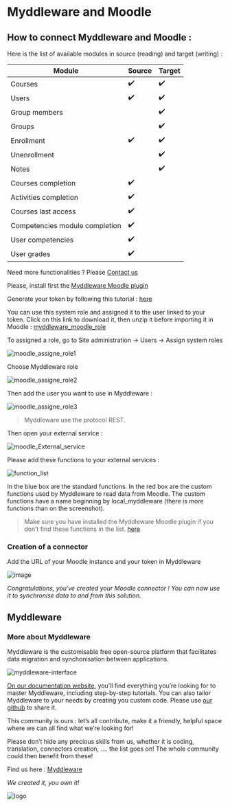 # Myddleware and Moodle

## How to connect Myddleware and Moodle : 

Here is the list of available modules in source (reading) and target (writing) :

| Module | Source | Target |
| --- | --- | --- |
| Courses | :heavy_check_mark: | :heavy_check_mark: |
| Users | :heavy_check_mark: | :heavy_check_mark: |
| Group members |  | :heavy_check_mark: |
| Groups |  | :heavy_check_mark: |
| Enrollment | :heavy_check_mark: | :heavy_check_mark: |
| Unenrollment |  | :heavy_check_mark: |
| Notes |  | :heavy_check_mark: |
| Courses completion | :heavy_check_mark: |  |
| Activities completion | :heavy_check_mark: |  |
| Courses last access | :heavy_check_mark: |  |
| Competencies module completion | :heavy_check_mark: |  |
| User competencies | :heavy_check_mark: |  |
| User grades | :heavy_check_mark: |  |

Need more functionalities ? Please [Contact us](http://www.myddleware.com/contact-us)

Please, install first the [Myddleware Moodle plugin](https://moodle.org/plugins/local_myddleware)

Generate your token by following this tutorial : [here](https://docs.moodle.org/400/en/Using_web_services)

You can use this system role and assigned it to the user linked to your token. Click on this link to download it, then unzip it before importing it in Moodle : [myddleware_moodle_role](http://community.myddleware.com/wp-content/uploads/2016/11/myddleware_moodle_role_1.3-1.zip)

To assigned a role, go to Site administration -> Users -> Assign system roles

![moodle_assigne_role1](http://community.myddleware.com/wp-content/uploads/2016/11/moodle_assigne_role1-1024x408.png)

Choose Myddleware role

![moodle_assigne_role2](http://community.myddleware.com/wp-content/uploads/2016/11/moodle_assigne_role2.png)

Then add the user you want to use in Myddleware :

![moodle_assigne_role3](http://community.myddleware.com/wp-content/uploads/2016/11/moodle_assigne_role3-1024x449.png)

> Myddleware use the protocol REST.

Then open your external service :

![moodle_External_service](http://community.myddleware.com/wp-content/uploads/2016/11/moodle_External_service-768x407.png)

Please add these functions to your external services :

![function_list](http://community.myddleware.com/wp-content/uploads/2016/11/function_list.png)

In the blue box are the standard functions. In the red box are the custom functions used by Myddleware to read data from Moodle. The custom functions have a name beginning by local_myddleware (there is more functions than on the screenshot). 

> Make sure you have installed the Myddleware Moodle plugin if you don’t find these functions in the list. [here](https://moodle.org/plugins/local_myddleware)

### Creation of a connector 

Add the URL of your Moodle instance and your token in Myddleware 

![image](https://user-images.githubusercontent.com/95077335/196911939-3d02252a-2a64-4b03-b4de-f96343e09abd.png)

*Congratulations, you‘ve created your Moodle connector ! You can now use it to synchronise data to and from this solution.*

## Myddleware

### More about Myddleware

Myddleware is the customisable free open-source platform that facilitates data migration and synchonisation between applications.

![myddleware-interface](https://user-images.githubusercontent.com/95077335/196908998-5fafb2e0-5c5e-4771-a398-e9471ea775cb.png)

[On our documentation website](https://myddleware.github.io/myddleware/), you’ll find everything you’re looking for to master Myddleware, including step-by-step tutorials. You can also tailor Myddleware to your needs by creating you custom code. Please use <a href="https://github.com/Myddleware" target="_blank">our github</a> to share it.

This community is ours : let’s all contribute, make it a friendly, helpful space where we can all find what we’re looking for!

Please don’t hide any precious skills from us, whether it is coding, translation, connectors creation, .... the list goes on! The whole community could then benefit from these!

Find us here : [Myddleware](http://www.myddleware.com">www.myddleware.com)

*We created it, you own it!*

![logo](https://user-images.githubusercontent.com/95077335/196912472-29ad70f3-e87e-4218-82b5-16480695b30b.png)
